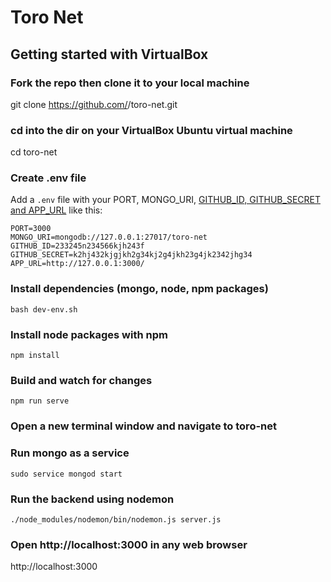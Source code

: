 # Toro Net

## Getting started with VirtualBox
### Fork the repo then clone it to your local machine
git clone https://github.com/<your username>/toro-net.git

### cd into the dir on your VirtualBox Ubuntu virtual machine
cd toro-net

### Create .env file
Add a `.env` file with your PORT, MONGO_URI, 
[GITHUB_ID, GITHUB_SECRET and APP_URL](https://github.com/jaredhanson/passport-github) like this:

```
PORT=3000
MONGO_URI=mongodb://127.0.0.1:27017/toro-net
GITHUB_ID=233245n234566kjh243f
GITHUB_SECRET=k2hj432kjgjkh2g34kj2g4jkh23g4jk2342jhg34
APP_URL=http://127.0.0.1:3000/
```

### Install dependencies (mongo, node, npm packages)
`bash dev-env.sh`

### Install node packages with npm
`npm install` 

### Build and watch for changes
`npm run serve`

### Open a new terminal window and navigate to toro-net
### Run mongo as a service
`sudo service mongod start`

### Run the backend using nodemon
`./node_modules/nodemon/bin/nodemon.js server.js`

### Open http://localhost:3000 in any web browser
http://localhost:3000
